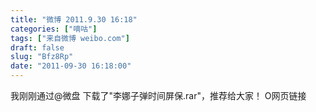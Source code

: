 ```yaml
---
title: "微博 2011.9.30 16:18"
categories: ["嘀咕"]
tags: ["来自微博 weibo.com"]
draft: false
slug: "Bfz8Rp"
date: "2011-09-30 16:18:00"
---
```


<p>我刚刚通过@微盘 下载了"李娜子弹时间屏保.rar"，推荐给大家！ O网页链接 ​​​​</p>
